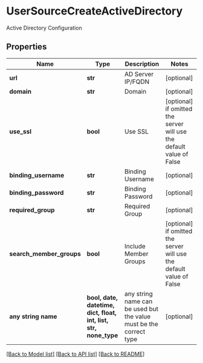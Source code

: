 # UserSourceCreateActiveDirectory

Active Directory Configuration

## Properties
Name | Type | Description | Notes
------------ | ------------- | ------------- | -------------
**url** | **str** | AD Server IP/FQDN | [optional] 
**domain** | **str** | Domain | [optional] 
**use_ssl** | **bool** | Use SSL | [optional]  if omitted the server will use the default value of False
**binding_username** | **str** | Binding Username | [optional] 
**binding_password** | **str** | Binding Password | [optional] 
**required_group** | **str** | Required Group | [optional] 
**search_member_groups** | **bool** | Include Member Groups | [optional]  if omitted the server will use the default value of False
**any string name** | **bool, date, datetime, dict, float, int, list, str, none_type** | any string name can be used but the value must be the correct type | [optional]

[[Back to Model list]](../README.md#documentation-for-models) [[Back to API list]](../README.md#documentation-for-api-endpoints) [[Back to README]](../README.md)


